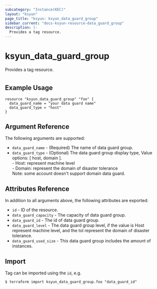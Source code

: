 ```yaml
---
subcategory: "Instance(KEC)"
layout: "ksyun"
page_title: "ksyun: ksyun_data_guard_group"
sidebar_current: "docs-ksyun-resource-data_guard_group"
description: |-
  Provides a tag resource.
---
```


# ksyun_data_guard_group

Provides a tag resource.

#

## Example Usage

```hcl
resource "ksyun_data_guard_group" "foo" {
  data_guard_name = "your data guard name"
  data_guard_type = "host"
}
```

## Argument Reference

The following arguments are supported:

* `data_guard_name` - (Required) The name of data guard group.
* `data_guard_type` - (Optional) The data guard group display type, Value options: [ host, domain ]. <br> - Host: represent machine level <br> - Domain: represent the domain of disaster tolerance <br> Note: some account doesn't support domain data guard.

## Attributes Reference

In addition to all arguments above, the following attributes are exported:

* `id` - ID of the resource.
* `data_guard_capacity` - The capacity of data guard group.
* `data_guard_id` - The id of data guard group.
* `data_guard_level` - The data guard group level, if the value is Host represent machine level, and the tol represent the domain of disaster tolerance.
* `data_guard_used_size` - This data guard group includes the amount of instances.


## Import

Tag can be imported using the `id`, e.g.

```
$ terraform import ksyun_data_guard_group.foo "data_guard_id"
```

